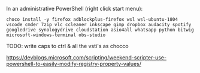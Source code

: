 In an administrative PowerShell (right click start menu):

```
choco install -y firefox adblockplus-firefox wsl wsl-ubuntu-1804 vscode cmder 7zip vlc ccleaner inkscape gimp dropbox audacity spotify googledrive synologydrive cloudstation asio4all whatsapp python bitwig microsoft-windows-terminal obs-studio
```

TODO:
write caps to ctrl & all the vsti's as chocco

https://devblogs.microsoft.com/scripting/weekend-scripter-use-powershell-to-easily-modify-registry-property-values/
